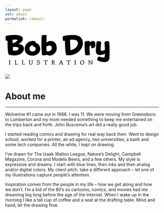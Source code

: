 ```yaml
---
layout: page
set: about
permalink: /about/
---
```


  <div class="row g-0 row-cols-1 row-cols-lg-3">
    <!-- logo -->
    <div class="col-lg-4 bd-home-thumbs">
        <a href="{{ "" | prepend: site.baseurl }}" class="bd-logo-home">
        <svg height="130" width="344" viewBox="0 0 234 68" id="bd-logo"><title>Bob Dry Illustration logo</title><g><path d="M4.2,2.6C9.1,1.5,14.7,1,21.6,1c8.8,0,17.9,2.4,17.9,8.5c0,5-4.1,8.8-9.6,11.7C36.7,21.7,42,24.9,42,31.3c0,8.5-8.9,15.3-21,15.3c-3.1,0-7.1-0.3-10.3-0.9c-2.3-0.5-3.6-1.5-4.1-5.5c-0.9-8.6-1.2-15.1-1.2-22.4l0-4c-0.7,0.2-1.3,0.3-1.8,0.3c-1.2,0-1.9-0.6-2.2-2C1.1,10.6,1,9.1,1,7.6c0-0.6,0-1.3,0.1-1.9C1.2,3.3,2.3,3,4.2,2.6z M16.7,19.7c5.8-1.8,10-4.8,11.4-7.4c-1.4-0.6-3.5-0.9-6.1-0.9c-1.6,0-3.4,0.1-5.4,0.3C16.6,14.4,16.7,17.1,16.7,19.7z M22.3,27.7c-1.7,0-3.6,0.1-5.2,0.4l0.4,7.6c1.5,0.3,2.9,0.3,4.2,0.3c5.1,0,8.2-1.8,8.2-5.1C30,28.6,26.3,27.7,22.3,27.7z"/><path d="M68,17.1c0,0.3,0,0.6-0.2,1.5c6.5,1.6,10.4,6.7,10.4,13.6c0,9.7-8.6,15-16.6,15c-10.9,0-17.8-5.5-17.8-15.6c0-10.3,9.1-17.1,17.7-17.1c1.4,0,3.2,0.3,4.7,0.7C67.3,15.5,68,15.8,68,17.1z M61.7,23.8c-4.2,0.4-7.4,3.7-7.4,8.1c0,3.7,3.1,5.9,6.7,5.9c3.4,0,7.2-2.1,7.2-5.9c0-2.4-1.6-4-3.9-4.7C62.4,26.6,61.8,26.3,61.7,23.8z"/><path d="M84.3,1.3c1.1-0.1,2.4-0.2,3.6-0.2c0.9,0,1.8,0,2.6,0.1c1.6,0.1,2,0.8,2,2.5c0,2.1-0.4,9-0.4,14.5c2.4-2.5,6.1-3.7,9.6-3.7c7.5,0,13.4,5.1,13.4,15.8c0,9.4-7.7,16.6-15.5,16.6c-3,0-5.4-0.9-7.2-2.3c-0.2,0.9-0.9,1.3-2.4,1.5c-1.3,0.2-3.5,0.3-4.9,0.3c-2.6,0-2.8-0.8-3-2.8C81.3,35.4,81,28.1,81,20.5c0-4.9,0.1-10,0.4-15.5C81.5,2.5,82.1,1.5,84.3,1.3z M92.3,36.6c1.1,0.6,2.2,0.9,3.7,0.9c4.1,0,8.1-3.2,8.1-7.1c0-4-2.4-5.7-5.6-5.7c-2.2,0-4.6,0.8-6.5,2.6C92.1,30.3,92.2,33.5,92.3,36.6z"/><path d="M135.1,42.1c-1.3-10.4-1.7-18.6-1.7-28.2c-0.2,0.1-0.4,0.1-0.5,0.1c-0.6,0.2-1.2,0.3-1.7,0.3c-1.2,0-2.1-0.6-2.4-2.3c-0.2-1.3-0.4-2.6-0.4-4c0-0.6,0-1.2,0.1-1.8c0.2-2.2,0.9-2.7,3-3.2c6.5-1.3,12.5-1.9,19.7-1.9c12.7,0,22.2,4.9,22.2,18.1c0,15.4-15.5,27.2-32,27.2c-0.9,0-1.8-0.1-2.7-0.1C136.3,46.1,135.5,45.2,135.1,42.1z M144.7,11.9c0.2,8.5,0.6,15.4,1.2,23.1c6.4-1.1,16.4-6.4,16.4-16.1c0-5.5-5.2-7.3-12.2-7.3C148.4,11.6,146.6,11.7,144.7,11.9z"/><path d="M179.1,15.2c1.9-0.5,5.7-0.8,7.7-0.8c1.2,0,1.6,0.6,1.6,1.6c0,0.5-0.1,1.3-0.1,1.9c2.3-2.1,5.2-3.5,8.6-3.5c2.2,0,3.4,2.3,3.9,4.4c0.4,2,0.4,4.5,0.4,6.2c0,1.6-0.7,3-3.1,4.4c-1.1,0.6-3.1,1.4-4.1,1.4c-1.4,0-2.2-1.5-2.2-2.9c0-0.9-0.1-2.7-0.3-3.8c-1.2,0.6-2,1.1-3.4,2.2c0,9.1,0.9,16.3,0.9,17.6c0,1.5-0.6,2.2-3.3,2.3c-0.6,0.1-1.3,0.1-2.1,0.1c-0.7,0-1.4,0-2-0.1c-2.6-0.1-3.1-1.1-3.3-3.2c-0.7-6.4-1.1-13.1-1.1-19.6c0-1.5,0-3,0.1-4.5C177.4,17,177.4,15.6,179.1,15.2z"/><path d="M222.5,61.4c-5.9,0-10.5-1-15.3-3.2c-1.1-0.5-1.9-1.3-1.9-2.4c0-0.9,1.1-3.8,2-5.4c0.6-0.9,0.9-1.4,1.7-1.4c0.4,0,0.9,0.2,1.6,0.4c4.2,1.4,6.9,1.8,11,1.8c0.5-2.9,0.8-5.8,0.9-8.8c-3.1,2.3-6.7,3.3-10.5,3.3c-3.4,0-9.7-0.9-9.7-8.7c0-4.4,0.4-12,1.4-19.2c0.3-2.3,1.6-2.8,4.3-2.8c1.4,0,2.9,0.2,4.1,0.6c1.4,0.4,2,1.3,2,2.7c0,1.6-1,8.6-1,14.9c0,2,0.8,3.2,2.4,3.2c2.1,0,4.6-0.8,7.1-2.4c-0.1-6.3-1.1-14.5-1.1-15.5c0-1.6,0.7-2.5,3.2-3.2c1-0.3,2.6-0.5,3.7-0.5c2.2,0,3.4,0.4,3.7,2.7c0.5,4.5,0.9,12.6,0.9,20.8c0,5.7-0.2,11.4-0.7,16C231.8,58.1,228,61.4,222.5,61.4z"/></g><g><path d="M8.4,66.1L9.1,66c0.2,0,0.3-0.1,0.3-0.1c0.1-0.1,0.1-0.2,0.1-0.4l0-6.6c0-0.2,0-0.3-0.1-0.4c-0.1-0.1-0.2-0.1-0.3-0.1l-0.7-0.1v-0.7l3.5,0v0.7l-0.7,0.1c-0.2,0-0.3,0.1-0.3,0.1c-0.1,0.1-0.1,0.2-0.1,0.4l0,6.6c0,0.2,0,0.3,0.1,0.4c0.1,0.1,0.2,0.1,0.3,0.1l0.7,0.1l0,0.7l-3.5,0V66.1z"/><path d="M28.2,66.9h-6.8v-0.7l0.7-0.1c0.2,0,0.3-0.1,0.3-0.1c0.1-0.1,0.1-0.2,0.1-0.4l0-6.6c0-0.2,0-0.3-0.1-0.4c-0.1-0.1-0.2-0.1-0.3-0.1l-0.7-0.1v-0.7l3.5,0v0.7l-0.8,0.1c-0.2,0-0.3,0.1-0.3,0.1c-0.1,0.1-0.1,0.2-0.1,0.4l0,7.1l2.9,0c0.2,0,0.3,0,0.4-0.1c0.1-0.1,0.1-0.2,0.1-0.3l0.1-1h0.9L28.2,66.9z"/><path d="M44,66.9h-6.8v-0.7l0.7-0.1c0.2,0,0.3-0.1,0.3-0.1c0.1-0.1,0.1-0.2,0.1-0.4l0-6.6c0-0.2,0-0.3-0.1-0.4c-0.1-0.1-0.2-0.1-0.3-0.1l-0.7-0.1v-0.7h3.5v0.7l-0.8,0.1c-0.2,0-0.3,0.1-0.3,0.1c-0.1,0.1-0.1,0.2-0.1,0.4l0,7.1h2.9c0.2,0,0.3,0,0.4-0.1c0.1-0.1,0.1-0.2,0.1-0.3l0.1-1h0.9L44,66.9z"/><path d="M54.6,66.2c-0.6-0.5-0.9-1.3-0.9-2.4l0-4.9c0-0.2,0-0.3-0.1-0.4c-0.1-0.1-0.2-0.1-0.3-0.1l-0.7-0.1v-0.7l3.5,0v0.7l-0.7,0.1c-0.2,0-0.3,0.1-0.3,0.1c-0.1,0.1-0.1,0.2-0.1,0.4v4.7c0,0.8,0.2,1.4,0.7,1.8c0.4,0.4,1.1,0.6,2,0.6c0.5,0,1-0.1,1.3-0.2c0.3-0.1,0.6-0.4,0.7-0.8c0.2-0.4,0.2-0.9,0.2-1.5l0-4.6c0-0.2,0-0.3-0.1-0.4c-0.1-0.1-0.2-0.1-0.3-0.1l-0.7-0.1v-0.7H62v0.7l-0.7,0.1c-0.2,0-0.3,0.1-0.3,0.1c-0.1,0.1-0.1,0.2-0.1,0.4v4.8c0,1-0.3,1.8-1,2.4c-0.7,0.6-1.6,0.9-2.7,0.9C56.1,67,55.2,66.7,54.6,66.2z"/><path d="M70.9,66.4l0.2-2.1l1,0l0.2,1.5c0.6,0.2,1.2,0.3,2,0.3c0.4,0,0.7-0.1,1-0.2c0.3-0.1,0.6-0.3,0.8-0.6c0.2-0.3,0.3-0.6,0.3-0.9c0-0.3,0-0.5-0.1-0.6c-0.1-0.2-0.2-0.3-0.5-0.5c-0.2-0.2-0.6-0.3-1-0.5l-1.6-0.6c-0.7-0.2-1.2-0.5-1.5-0.9c-0.4-0.4-0.5-0.8-0.5-1.4c0-0.5,0.1-0.9,0.4-1.3c0.3-0.4,0.6-0.7,1.1-0.9c0.5-0.2,1-0.3,1.7-0.3c0.6,0,1.1,0,1.5,0.1c0.4,0.1,0.9,0.2,1.3,0.3l-0.2,2h-1l-0.2-1.2c-0.5-0.2-1-0.3-1.7-0.3c-0.5,0-1,0.1-1.3,0.3c-0.3,0.2-0.5,0.6-0.5,1c0,0.4,0.1,0.8,0.4,1c0.2,0.3,0.7,0.5,1.3,0.7l1.2,0.4c0.5,0.2,0.9,0.4,1.3,0.5c0.3,0.2,0.6,0.4,0.8,0.7c0.2,0.3,0.3,0.7,0.3,1.2c0,0.5-0.2,1-0.5,1.4c-0.3,0.4-0.8,0.7-1.3,1c-0.6,0.2-1.2,0.4-1.8,0.4C72.8,67,71.8,66.8,70.9,66.4z"/><path d="M94.7,57.6l-0.1,2.2h-0.9l-0.1-1c0-0.1-0.1-0.2-0.1-0.3c-0.1-0.1-0.2-0.1-0.4-0.1h-2v7.1c0,0.2,0,0.3,0.1,0.4c0.1,0.1,0.2,0.1,0.3,0.1l0.8,0.1v0.7h-3.6v-0.7l0.8-0.1c0.2,0,0.3-0.1,0.3-0.1c0.1-0.1,0.1-0.2,0.1-0.4v-7.1h-2.1c-0.2,0-0.3,0-0.4,0.1c-0.1,0.1-0.1,0.2-0.1,0.3l-0.1,1h-0.9l-0.1-2.2L94.7,57.6z"/><path d="M112.1,66l-0.1,0.8c-0.2,0.2-0.6,0.2-1,0.2c-0.3,0-0.6-0.1-0.9-0.2c-0.3-0.2-0.5-0.4-0.8-0.7l-1.8-2.5c-0.2-0.3-0.4-0.5-0.6-0.6c-0.2-0.1-0.4-0.2-0.6-0.2h-0.5v2.8c0,0.2,0,0.3,0.1,0.4c0.1,0.1,0.2,0.1,0.3,0.1l0.9,0.1v0.7h-3.6v-0.7l0.7-0.1c0.2,0,0.3-0.1,0.3-0.1c0.1-0.1,0.1-0.2,0.1-0.4v-6.6c0-0.2,0-0.3-0.1-0.4c-0.1-0.1-0.2-0.1-0.3-0.1l-0.7-0.1v-0.7l3.7,0c1.1,0,1.9,0.2,2.4,0.6c0.5,0.4,0.8,1,0.8,1.7c0,0.7-0.2,1.3-0.7,1.8c-0.5,0.4-1.1,0.7-1.9,0.8c0.2,0.1,0.4,0.2,0.5,0.3c0.1,0.1,0.3,0.3,0.4,0.5l1.5,2.2c0.3,0.4,0.7,0.7,1.2,0.7C111.8,66.1,112,66.1,112.1,66z M108.8,61.4c0.3-0.3,0.5-0.7,0.5-1.3c0-0.5-0.2-0.9-0.6-1.2c-0.4-0.3-0.9-0.4-1.6-0.4h-1.2l0,3.3h1.3C107.9,61.8,108.4,61.6,108.8,61.4z"/><path d="M129.7,66.1v0.7h-3.5v-0.7l0.7-0.1c0.2,0,0.4-0.1,0.4-0.3c0-0.1,0-0.2-0.1-0.3l-0.6-1.7h-3.8l-0.6,1.6c0,0.1-0.1,0.2-0.1,0.3c0,0.2,0.1,0.3,0.4,0.3l0.7,0.1v0.7h-3.3l0-0.7l0.5-0.1c0.2,0,0.3-0.1,0.4-0.2c0.1-0.1,0.2-0.2,0.3-0.4l3.1-7.9l1.3,0l3,7.9c0.1,0.2,0.2,0.3,0.3,0.4c0.1,0.1,0.2,0.1,0.4,0.2L129.7,66.1z M126.3,62.9l-1.4-3.7l-0.2-0.6l-0.2,0.6l-1.4,3.7H126.3z"/><path d="M145.6,57.6l-0.1,2.2h-0.9l-0.1-1c0-0.1-0.1-0.2-0.1-0.3c-0.1-0.1-0.2-0.1-0.4-0.1h-2l0,7.1c0,0.2,0,0.3,0.1,0.4c0.1,0.1,0.2,0.1,0.3,0.1l0.8,0.1v0.7h-3.6v-0.7l0.8-0.1c0.2,0,0.3-0.1,0.3-0.1c0.1-0.1,0.1-0.2,0.1-0.4v-7.1l-2.1,0c-0.2,0-0.3,0-0.4,0.1c-0.1,0.1-0.1,0.2-0.1,0.3l-0.1,1h-0.9l-0.1-2.2L145.6,57.6z"/><path d="M154.5,66.1l0.7-0.1c0.2,0,0.3-0.1,0.3-0.1c0.1-0.1,0.1-0.2,0.1-0.4v-6.6c0-0.2,0-0.3-0.1-0.4c-0.1-0.1-0.2-0.1-0.3-0.1l-0.7-0.1v-0.7l3.5,0v0.7l-0.7,0.1c-0.2,0-0.3,0.1-0.3,0.1c-0.1,0.1-0.1,0.2-0.1,0.4v6.6c0,0.2,0,0.3,0.1,0.4c0.1,0.1,0.2,0.1,0.3,0.1l0.7,0.1v0.7l-3.5,0V66.1z"/><path d="M168.4,65.8c-0.7-0.8-1.1-1.9-1.1-3.4c0-1.5,0.4-2.7,1.2-3.6c0.8-0.9,1.9-1.4,3.5-1.4c1.4,0,2.5,0.4,3.2,1.2c0.7,0.8,1.1,1.9,1.1,3.4c0,1.5-0.4,2.7-1.2,3.6c-0.8,0.9-1.9,1.4-3.5,1.4C170.2,67,169.1,66.6,168.4,65.8z M174.3,65.2c0.5-0.6,0.7-1.5,0.7-2.7c0-2.7-1.1-4.1-3.3-4.1c-1.1,0-1.8,0.3-2.3,0.9c-0.4,0.6-0.7,1.5-0.7,2.7c0,2.7,1.1,4.1,3.3,4.1C173,66.1,173.8,65.8,174.3,65.2z"/><path d="M195.4,57.6v0.7l-0.7,0.1c-0.2,0-0.3,0.1-0.3,0.1c-0.1,0.1-0.1,0.2-0.1,0.4l0,8h-1l-5.2-7.1l-0.4-0.6l0.1,0.7v5.7c0,0.2,0,0.3,0.1,0.4c0.1,0.1,0.2,0.1,0.3,0.1l0.7,0.1v0.7h-3.3l0-0.7l0.7-0.1c0.2,0,0.3-0.1,0.3-0.1c0.1-0.1,0.1-0.2,0.1-0.4v-6.6c0-0.2,0-0.3-0.1-0.4c-0.1-0.1-0.2-0.1-0.3-0.1l-0.7-0.1v-0.7l2.2,0l5.1,7l0.5,0.8l-0.2-0.8v-5.7c0-0.2,0-0.3-0.1-0.4c-0.1-0.1-0.2-0.1-0.3-0.1l-0.7-0.1v-0.7H195.4z"/></g></svg>
        </a>
        <p class="p-4 pt-0 m-4 mt-0 text-center">
        <img src="../images/v3/my_mug.jpg" class="img-fluid img-sidebar">
        </p>
    </div>
    <div class="col-lg-7">
    <div class="chat">
    <h1>About me</h1>
    <hr class="order-hr">
    <p>Wolverine #1 came out in 1988. I was 11. We were moving from Greensboro to Lumberton and my mom needed something to keep me entertained on the trips back and forth. John Buscema&rsquo;s art did a really good job.</p>
    <p class="mt-4">I started reading comics and drawing for real way back then. Went to design school, worked for a printer, an ad agency, two universities, a bank and some tech companies. All the while, I kept on drawing.</p>
    <p class="mt-4">I&rsquo;ve drawn for The Izaak Walton League, Nature&rsquo;s Delight, Campbell Magazine, Corona and Modelo Beers, and a few others. My style is expressive and dreamy. I start with blue lines, then inks and then analog and/or digital colors. My client pitch, take a different approach &ndash; let one of my illustrations capture people&rsquo;s attention.</p>
    <p class="mt-4">Inspiration comes from the people in my life &ndash; how we get along and how we don&rsquo;t. I&rsquo;m a kid of the 80&rsquo;s so cartoons, comics, and movies had me dreaming big long before the age of the Internet. When I wake up in the morning I like a tall cup of coffee and a seat at the drafting table. Mind and hand, let the drawing flow.</p>
    </div>
  </div>
</div>